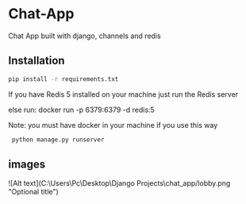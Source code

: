 # Chat-App
Chat App built with django, channels and redis

## Installation
  ```bash
  pip install -r requirements.txt
  ``` 
  If you have Redis 5 installed on your machine
  just run the Redis server 
  
  
  else run: docker run -p 6379:6379 -d redis:5
  
  Note: you must have docker in your machine if you use this way 
  
 ```bash
  python manage.py runserver
 ``` 
 
## images 

  ![Alt text](C:\Users\Pc\Desktop\Django Projects\chat_app/lobby.png "Optional title")
